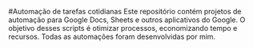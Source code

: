 #Automação de tarefas cotidianas
Este repositório contém projetos de automação para Google Docs, Sheets e outros aplicativos do Google.
O objetivo desses scripts é otimizar processos, economizando tempo e recursos. Todas as automações foram desenvolvidas por mim.
